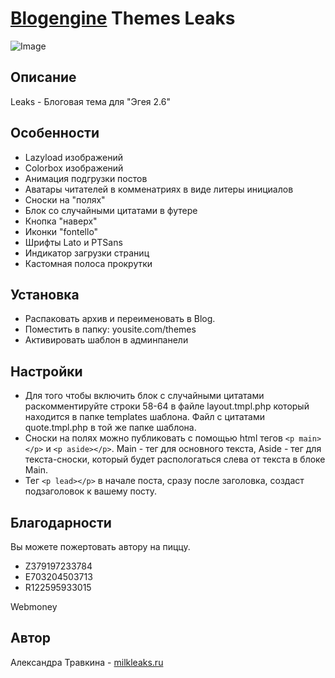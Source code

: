 #  [Blogengine](http://blogengine.ru) Themes Leaks

![Image](https://github.com/sasha-travkina/blogengine-themes-leaks/blob/master/screenshot/001.png)

## Описание
Leaks - Блоговая тема для "Эгея 2.6"

## Особенности
- Lazyload изображений
- Colorbox изображений
- Анимация подгрузки постов
- Аватары читателей в комменатриях в виде литеры инициалов
- Сноски на "полях"
- Блок со случайными цитатами в футере
- Кнопка "наверх"
- Иконки "fontello"
- Шрифты Lato и PTSans
- Индикатор загрузки страниц
- Кастомная полоса прокрутки

## Установка
- Распаковать архив и переименовать в Blog.
- Поместить в папку: yousite.com/themes
- Активировать шаблон в админпанели

## Настройки
- Для того чтобы включить блок с случайными цитатами раскомментируйте строки 58-64 в файле layout.tmpl.php который находится в папке templates шаблона. Файл с цитатами quote.tmpl.php в той же папке шаблона.
- Сноски на полях можно публиковать с помощью html тегов `<p main></p>` и `<p aside></p>`. Main - тег для основного текста, Aside - тег для текста-сноски, который будет распологаться слева от текста в блоке Main.
- Тег `<p lead></p>` в начале поста, сразу после заголовка, создаст подзаголовок к вашему посту.

## Благодарности
Вы можете пожертовать автору на пиццу.
- Z379197233784
- E703204503713
- R122595933015

Webmoney

## Автор
Александра Травкина - [milkleaks.ru](http://milkleaks.ru)
